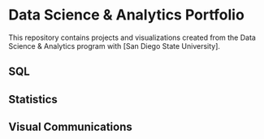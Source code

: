 # Data Science & Analytics Portfolio
This repository contains projects and visualizations created from the Data
Science & Analytics program with [San Diego State University].
## SQL
## Statistics
## Visual Communications
